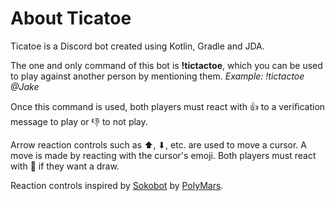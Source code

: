 # About Ticatoe

Ticatoe is a Discord bot created using Kotlin, Gradle and JDA.

The one and only command of this bot is **!tictactoe**, which you can be used to play against another person by mentioning them.
*Example: !tictactoe @Jake*

Once this command is used, both players must react with 👍 to a verification message to play or 👎 to not play.

Arrow reaction controls such as ⬆, ⬇, etc. are used to move a cursor. A move is made by reacting with the cursor's emoji. Both players must react with 🤝 if they want a draw.

Reaction controls inspired by [Sokobot](https://github.com/PolyMarsDev/Sokobot) by [PolyMars](https://github.com/PolyMarsDev).

